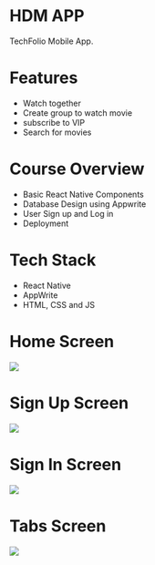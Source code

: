 # HDM APP
TechFolio Mobile App.

# Features
* Watch together
* Create group to watch movie
* subscribe to VIP
* Search for movies

# Course Overview
* Basic React Native Components
* Database Design using Appwrite
* User Sign up and Log in
* Deployment

# Tech Stack
* React Native
* AppWrite
* HTML, CSS and JS

# Home Screen
<img src="onboarding.jpg">  

# Sign Up Screen
<img src="sign up.jpg">  

# Sign In Screen
<img src="login.jpg">  

# Tabs Screen
<img src="tab.png">  


